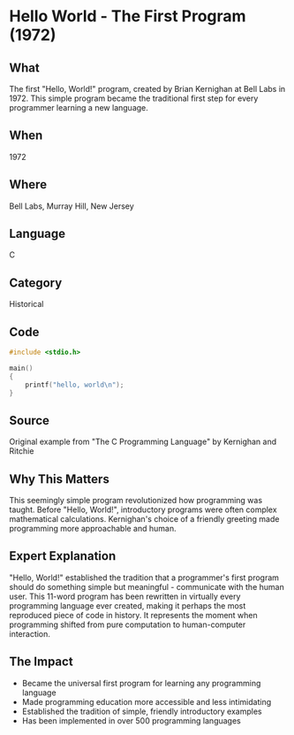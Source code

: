# Hello World - The First Program (1972)

## What
The first "Hello, World!" program, created by Brian Kernighan at Bell Labs in 1972. This simple program became the traditional first step for every programmer learning a new language.

## When
1972

## Where
Bell Labs, Murray Hill, New Jersey

## Language
C

## Category
Historical

## Code
```c
#include <stdio.h>

main()
{
    printf("hello, world\n");
}
```

## Source
Original example from "The C Programming Language" by Kernighan and Ritchie

## Why This Matters
This seemingly simple program revolutionized how programming was taught. Before "Hello, World!", introductory programs were often complex mathematical calculations. Kernighan's choice of a friendly greeting made programming more approachable and human.

## Expert Explanation
"Hello, World!" established the tradition that a programmer's first program should do something simple but meaningful - communicate with the human user. This 11-word program has been rewritten in virtually every programming language ever created, making it perhaps the most reproduced piece of code in history. It represents the moment when programming shifted from pure computation to human-computer interaction.

## The Impact
- Became the universal first program for learning any programming language
- Made programming education more accessible and less intimidating
- Established the tradition of simple, friendly introductory examples
- Has been implemented in over 500 programming languages
